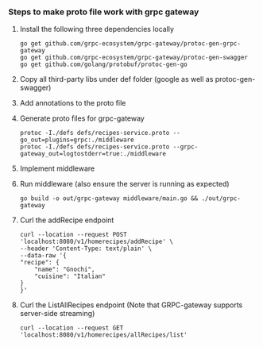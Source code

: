 ### Steps to make proto file work with grpc gateway

1. Install the following three dependencies locally
    ```
    go get github.com/grpc-ecosystem/grpc-gateway/protoc-gen-grpc-gateway
    go get github.com/grpc-ecosystem/grpc-gateway/protoc-gen-swagger
    go get github.com/golang/protobuf/protoc-gen-go
    ```

2. Copy all third-party libs under def folder (google as well as protoc-gen-swagger)

3. Add annotations to the proto file

4. Generate proto files for grpc-gateway
    ```
    protoc -I./defs defs/recipes-service.proto --go_out=plugins=grpc:./middleware
    protoc -I./defs defs/recipes-service.proto --grpc-gateway_out=logtostderr=true:./middleware
    ```

5. Implement middleware 

6. Run middleware (also ensure the server is running as expected)
    ```
    go build -o out/grpc-gateway middleware/main.go && ./out/grpc-gateway
    ```

7. Curl the addRecipe endpoint
    ```
    curl --location --request POST 'localhost:8080/v1/homerecipes/addRecipe' \
    --header 'Content-Type: text/plain' \
    --data-raw '{
    "recipe": {
        "name": "Gnochi",
        "cuisine": "Italian"
    }
    }'
    ```

8. Curl the ListAllRecipes endpoint (Note that GRPC-gateway supports server-side streaming)
    ```
    curl --location --request GET 'localhost:8080/v1/homerecipes/allRecipes/list'
    ```